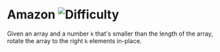 # Amazon ![Difficulty](https://img.shields.io/badge/-EASY-green)
	
Given an array and a number `k` that's smaller than the length of the array, rotate the array to the
right `k` elements in-place.
	
